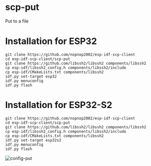 # scp-put 
Put to a file

# Installation for ESP32

```
git clone https://github.com/nopnop2002/esp-idf-scp-client
cd esp-idf-scp-client/scp-put
git clone https://github.com/libssh2/libssh2 components/libssh2
cp esp-idf/libssh2_config.h components/libssh2/include
cp esp-idf/CMakeLists.txt components/libssh2
idf.py set-target esp32
idf.py menuconfig
idf.py flash
```

# Installation for ESP32-S2

```
git clone https://github.com/nopnop2002/esp-idf-scp-client
cd esp-idf-scp-client/scp-put
git clone https://github.com/libssh2/libssh2 components/libssh2
cp esp-idf/libssh2_config.h components/libssh2/include
cp esp-idf/CMakeLists.txt components/libssh2
idf.py set-target esp32s2
idf.py menuconfig
idf.py flash
```

![config-put](https://user-images.githubusercontent.com/6020549/119905119-90c0a800-bf86-11eb-9071-8bf6742a1f87.jpg)

